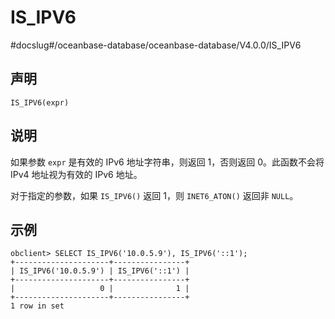 IS_IPV6 
============================
#docslug#/oceanbase-database/oceanbase-database/V4.0.0/IS_IPV6


声明 
-----------------------

```unknow
IS_IPV6(expr)
```



说明 
-----------------------

如果参数 `expr` 是有效的 IPv6 地址字符串，则返回 1，否则返回 0。此函数不会将 IPv4 地址视为有效的 IPv6 地址。

对于指定的参数，如果 `IS_IPV6()` 返回 1，则 `INET6_ATON()` 返回非 `NULL`。

示例 
-----------------------

```unknow
obclient> SELECT IS_IPV6('10.0.5.9'), IS_IPV6('::1');
+---------------------+----------------+
| IS_IPV6('10.0.5.9') | IS_IPV6('::1') |
+---------------------+----------------+
|                   0 |              1 |
+---------------------+----------------+
1 row in set
```


